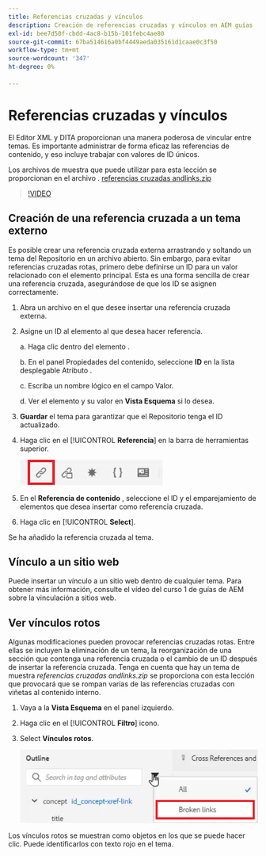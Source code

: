 ```yaml
---
title: Referencias cruzadas y vínculos
description: Creación de referencias cruzadas y vínculos en AEM guías
exl-id: bee7d50f-cbdd-4ac8-b15b-101febc4ae80
source-git-commit: 67ba514616a0bf4449aeda035161d1caae0c3f50
workflow-type: tm+mt
source-wordcount: '347'
ht-degree: 0%

---
```


# Referencias cruzadas y vínculos

El Editor XML y DITA proporcionan una manera poderosa de vincular entre temas. Es importante administrar de forma eficaz las referencias de contenido, y eso incluye trabajar con valores de ID únicos.

Los archivos de muestra que puede utilizar para esta lección se proporcionan en el archivo .
[referencias cruzadas andlinks.zip](assets/crossreferencesandlinks.zip)

>[!VIDEO](https://video.tv.adobe.com/v/342764?quality=12&learn=on)

## Creación de una referencia cruzada a un tema externo

Es posible crear una referencia cruzada externa arrastrando y soltando un tema del Repositorio en un archivo abierto. Sin embargo, para evitar referencias cruzadas rotas, primero debe definirse un ID para un valor relacionado con el elemento principal. Esta es una forma sencilla de crear una referencia cruzada, asegurándose de que los ID se asignen correctamente.

1. Abra un archivo en el que desee insertar una referencia cruzada externa.

1. Asigne un ID al elemento al que desea hacer referencia.

   a. Haga clic dentro del elemento .

   b. En el panel Propiedades del contenido, seleccione **ID** en la lista desplegable Atributo .

   c. Escriba un nombre lógico en el campo Valor.

   d. Ver el elemento y su valor en **Vista Esquema** si lo desea.

1. **Guardar** el tema para garantizar que el Repositorio tenga el ID actualizado.

1. Haga clic en el [!UICONTROL **Referencia**] en la barra de herramientas superior.

   ![Barra de herramientas](images/lesson-7/references-icon.png)

1. En el **Referencia de contenido** , seleccione el ID y el emparejamiento de elementos que desea insertar como referencia cruzada.

1. Haga clic en [!UICONTROL **Select**].

Se ha añadido la referencia cruzada al tema.

## Vínculo a un sitio web

Puede insertar un vínculo a un sitio web dentro de cualquier tema. Para obtener más información, consulte el vídeo del curso 1 de guías de AEM sobre la vinculación a sitios web.


## Ver vínculos rotos

Algunas modificaciones pueden provocar referencias cruzadas rotas. Entre ellas se incluyen la eliminación de un tema, la reorganización de una sección que contenga una referencia cruzada o el cambio de un ID después de insertar la referencia cruzada. Tenga en cuenta que hay un tema de muestra _referencias cruzadas andlinks.zip_ se proporciona con esta lección que provocará que se rompan varias de las referencias cruzadas con viñetas al contenido interno.

1. Vaya a la **Vista Esquema** en el panel izquierdo.

1. Haga clic en el [!UICONTROL **Filtro**] icono.

1. Select **Vínculos rotos**.

   ![Menú desplegable Filtro](images/lesson-7/broken-links.png)

Los vínculos rotos se muestran como objetos en los que se puede hacer clic. Puede identificarlos con texto rojo en el tema.
